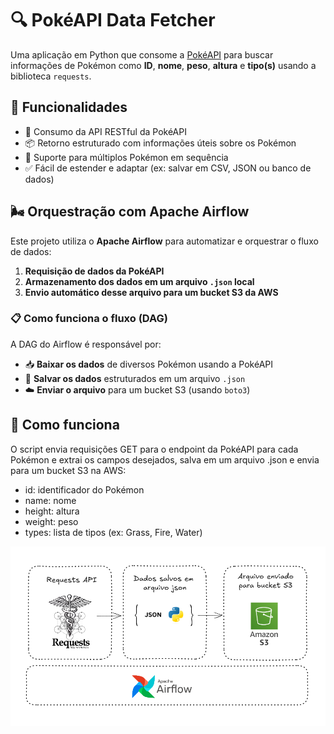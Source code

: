 # 🔍 PokéAPI Data Fetcher

Uma aplicação em Python que consome a [PokéAPI](https://pokeapi.co/) para buscar informações de Pokémon como **ID**, **nome**, **peso**, **altura** e **tipo(s)** usando a biblioteca `requests`.


## 🚀 Funcionalidades

- 🔗 Consumo da API RESTful da PokéAPI
- 📦 Retorno estruturado com informações úteis sobre os Pokémon
- 🔄 Suporte para múltiplos Pokémon em sequência
- ✅ Fácil de estender e adaptar (ex: salvar em CSV, JSON ou banco de dados)

## 🌬️ Orquestração com Apache Airflow

Este projeto utiliza o **Apache Airflow** para automatizar e orquestrar o fluxo de dados:

1. **Requisição de dados da PokéAPI**
2. **Armazenamento dos dados em um arquivo `.json` local**
3. **Envio automático desse arquivo para um bucket S3 da AWS**


### 📋 Como funciona o fluxo (DAG)

A DAG do Airflow é responsável por:

- 📥 **Baixar os dados** de diversos Pokémon usando a PokéAPI
- 🧾 **Salvar os dados** estruturados em um arquivo `.json`
- ☁️ **Enviar o arquivo** para um bucket S3 (usando `boto3`)


## 🧠 Como funciona

O script envia requisições GET para o endpoint da PokéAPI para cada Pokémon e extrai os campos desejados, salva em um arquivo .json e envia para um bucket S3 na AWS:

- id: identificador do Pokémon
- name: nome
- height: altura
- weight: peso
- types: lista de tipos (ex: Grass, Fire, Water)



![Imagem](projeto.png)